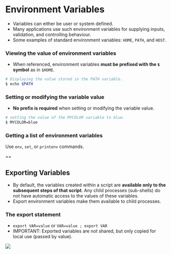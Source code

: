 # Environment Variables

- Variables can either be user or system defined. 
- Many applications use such environment variables for supplying inputs, validation, and controlling behaviour.
- Some examples of standard environment variables: `HOME`, `PATH`, and `HOST`.

### Viewing the value of environment variables
-  When referenced, environment variables **must be prefixed with the `$` symbol** as in `$HOME`.

```bash
# Displaying the value stored in the PATH variable.
$ echo $PATH
```

### Setting or modifying the variable value
- **No prefix is required** when setting or modifying the variable value. 

```bash
# setting the value of the MYCOLOR variable to blue.
$ MYCOLOR=blue
```

### Getting a list of environment variables

Use `env`, `set`, or `printenv` commands.

==

## Exporting Variables

- By default, the variables created within a script are **available only to the subsequent steps of that script**. Any child processes (sub-shells) do not have automatic access to the values of these variables.
- Export environment variables make them available to child processes.

### The export statement

- `export VAR=value` or `VAR=value ; export VAR`
- IMPORTANT: Exported variables are not shared, but only copied for local use (passed by value).

![](https://d37djvu3ytnwxt.cloudfront.net/asset-v1:LinuxFoundationX+LFS101x.2+1T2015+type@asset+block/LFS01_ch14_screen19.jpg)
